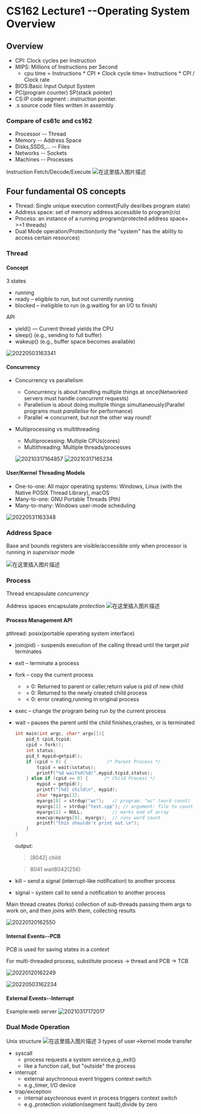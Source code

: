 # CS162 Lecture1 --Operating System Overview

## Overview

- CPI: Clock cycles per Instruction
- MIPS: Millions of Instructions per Second
	- cpu time = Instructions * CPI * Clock cycle time= Instructions * CPI / Clock rate
- BIOS:Basic Input Output System
- PC(program counter) SP(stack pointer)
- CS:IP code segment : instruction pointer.
- .s source code files written in assembly

### Compare of cs61c and cs162

- Processor -- Thread
-  Memory -- Address Space
- Disks,SSDS,... -- Files
- Networks -- Sockets
- Machines -- Processes

Instruction Fetch/Decode/Execute
![在这里插入图片描述](https://img-blog.csdnimg.cn/20210310160953285.png?x-oss-process=image/watermark,type_ZmFuZ3poZW5naGVpdGk,shadow_10,text_aHR0cHM6Ly9ibG9nLmNzZG4ubmV0L3FxXzM5MzgwMjMw,size_16,color_FFFFFF,t_70)

## Four fundamental OS concepts

- Thread: Single unique execution context(Fully desribes program state)
- Address space: set of memory address accessible to program(r/o)
- Process: an instance of a running program(protected address space+ >=1 threads)
- Dual Mode operation/Protection(only the "system" has the ability to access certain resources)

### Thread 

#### Concept

3 states
- running
- ready – eligible to run, but not currently running
- blocked – ineligible to run (e.g.waiting for an I/O to finish)

API

- yield() — Current thread yields the CPU
- sleep() (e.g., sending to full buffer)
- wakeup() (e.g., buffer space becomes available)

![20220503163341](https://raw.githubusercontent.com/zxc2012/image/main/20220503163341.png)

#### Concurrency

- Concurrency vs parallelism
	- Concurrency is about handling multiple things at once(Networked servers must handle *concurrent* requests)
	- Parallelism is about doing multiple things simultaneously(Parallel programs must *parallelise* for performance)
	- Parallel => concurrent, but not the other way round!

- Multiprocessing vs multithreading

	- Multiprocessing: Multiple CPUs(cores)
	- Multithreading: Multiple threads/processes

	![20210317164857](https://raw.githubusercontent.com/zxc2012/image/main/20210317164857.png)
	![20210317165234](https://raw.githubusercontent.com/zxc2012/image/main/20210317165234.png)

#### User/Kernel Threading Models

- One-to-one: All major operating systems: Windows, Linux (with the Native POSIX Thread Library), macOS
- Many-to-one: GNU Portable Threads (Pth)
- Many-to-many: Windows user-mode scheduling

![20220531163348](https://raw.githubusercontent.com/zxc2012/image/main/20220531163348.png)

### Address Space

Base and bounds registers are visible/accessible only
when processor is running in *supervisor* mode

![在这里插入图片描述](https://img-blog.csdnimg.cn/20210310170644453.png?x-oss-process=image/watermark,type_ZmFuZ3poZW5naGVpdGk,shadow_10,text_aHR0cHM6Ly9ibG9nLmNzZG4ubmV0L3FxXzM5MzgwMjMw,size_16,color_FFFFFF,t_70)

### Process

Thread encapsulate *concurrency*

Address spaces encapsulate *protection*
![在这里插入图片描述](https://img-blog.csdnimg.cn/20210310171008806.png?x-oss-process=image/watermark,type_ZmFuZ3poZW5naGVpdGk,shadow_10,text_aHR0cHM6Ly9ibG9nLmNzZG4ubmV0L3FxXzM5MzgwMjMw,size_16,color_FFFFFF,t_70)

#### Process Management API

pthread: posix(portable operating system interface)
- join(pid) - suspends execution of the calling thread until the target *pid* terminates 
- exit – terminate a process
- fork – copy the current process
    - $>0$: Returned to parent or caller,return value is pid of new child
    - $=0$: Returned to the newly created child process
    - $<0$: error creating,running in original process
- exec – change the program being run by the current process
- wait –  pauses the parent until the child finishes,crashes, or is terminated
    ```c
    int main(int argc, char* argv[]){
        pid_t cpid,tcpid;
        cpid = fork();
        int status;
        pid_t mypid=getpid();
        if (cpid > 0) {               /* Parent Process */
            tcpid = wait(&status);
            printf("%d wait%d(%d)",mypid,tcpid,status);
        } else if (cpid == 0) {      /* Child Process */
            mypid = getpid();
            printf("[%d] child\n", mypid);
            char *myargs[3];
            myargs[0] = strdup("wc");   // program: "wc" (word count)
            myargs[1] = strdup("test.cpp"); // argument: file to count
            myargs[2] = NULL;           // marks end of array
            execvp(myargs[0], myargs);  // runs word count
            printf("this shouldn't print out.\n");
        }
    }
    ```
    output:

    > [8042] child

    > 8041 wait8042(256)
- kill – send a signal (interrupt-like notification) to another process
- signal – system call to send a notification to another process


Main thread creates (forks) collection of sub-threads passing them args to work on, and then *join*s with them, collecting results

![20220120162550](https://raw.githubusercontent.com/zxc2012/image/main/20220120162550.png)

#### Internal Events--PCB

PCB is used for saving states in a *context*

For multi-threaded process, substitute process → thread and
PCB → TCB

![20220120162249](https://raw.githubusercontent.com/zxc2012/image/main/20220120162249.png)

![20220503162234](https://raw.githubusercontent.com/zxc2012/image/main/20220503162234.png)

#### External Events--Interrupt

Example:web server
![20210317172017](https://raw.githubusercontent.com/zxc2012/image/main/20210317172017.png)


### Dual Mode Operation

Unix structure
![在这里插入图片描述](https://img-blog.csdnimg.cn/20210310171233609.png?x-oss-process=image/watermark,type_ZmFuZ3poZW5naGVpdGk,shadow_10,text_aHR0cHM6Ly9ibG9nLmNzZG4ubmV0L3FxXzM5MzgwMjMw,size_16,color_FFFFFF,t_70)
3 types of user$\rightarrow$kernel mode transfer

- syscall
	- process requests a system service,e.g.,exit()
	- like a function call, but "outside" the process
- interrupt
	- external asychronous event triggers context switch 
	- e.g.,timer, I/O device
- trap/exception
	- internal asychronous event in process triggers context switch
	- e.g.,protection violation(segment fault),divide by zero
